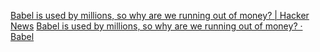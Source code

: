 
[Babel is used by millions, so why are we running out of money? | Hacker News](https://news.ycombinator.com/item?id=27114718)
[Babel is used by millions, so why are we running out of money? · Babel](https://babeljs.io/blog/2021/05/10/funding-update.html)
